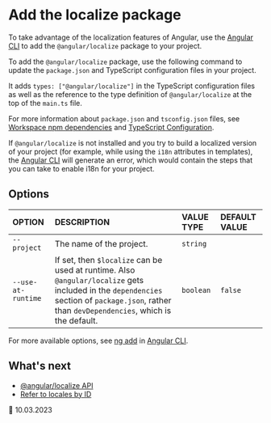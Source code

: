 # Add the localize package

To take advantage of the localization features of Angular, use the [Angular CLI][aioclimain] to add the `@angular/localize` package to your project.

To add the `@angular/localize` package, use the following command to update the `package.json` and TypeScript configuration files in your project.

<code-example path="i18n/doc-files/commands.sh" region="add-localize"></code-example>

It adds `types: ["@angular/localize"]` in the TypeScript configuration files as well as the reference to the type definition of `@angular/localize` at the top of the `main.ts` file.

<div class="alert is-helpful">

For more information about `package.json` and `tsconfig.json` files, see [Workspace npm dependencies][aioguidenpmpackages] and [TypeScript Configuration][aioguidetsconfig].

</div>

If `@angular/localize` is not installed and you try to build a localized version of your project (for example, while using the `i18n` attributes in templates), the [Angular CLI][aioclimain] will generate an error, which would contain the steps that you can take to enable i18n for your project.

## Options

| OPTION             | DESCRIPTION                                                                                                                                                                                   | VALUE TYPE | DEFAULT VALUE |
| :----------------- | :-------------------------------------------------------------------------------------------------------------------------------------------------------------------------------------------- | :--------- | :------------ |
| `--project`        | The name of the project.                                                                                                                                                                      | `string`   |
| `--use-at-runtime` | If set, then `$localize` can be used at runtime. Also `@angular/localize` gets included in the `dependencies` section of `package.json`, rather than `devDependencies`, which is the default. | `boolean`  | `false`       |

For more available options, see [ng add][aiocliadd] in [Angular CLI][aioclimain].

## What's next

-   [@angular/localize API][aioapilocalize]
-   [Refer to locales by ID][aioguidei18ncommonlocaleid]

<!-- links -->

[aioclimain]: cli 'CLI Overview and Command Reference | Angular'
[aioguidei18ncommonlocaleid]: guide/i18n-common-locale-id 'Refer to locales by ID | Angular'
[aioguidenpmpackages]: guide/npm-packages 'Workspace npm dependencies | Angular'
[aioguidetsconfig]: guide/typescript-configuration 'TypeScript Configuration | Angular'
[aiocliadd]: cli/add 'ng add | CLI | Angular'
[aioapilocalize]: api/localize '$localize | @angular/localize - API | Angular'

<!-- external links -->

<!-- end links -->

:date: 10.03.2023
